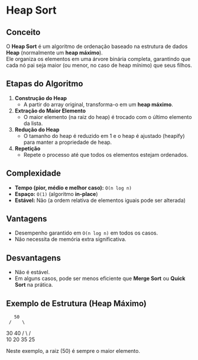 # Heap Sort

## Conceito
O **Heap Sort** é um algoritmo de ordenação baseado na estrutura de dados **Heap** (normalmente um **heap máximo**).  
Ele organiza os elementos em uma árvore binária completa, garantindo que cada nó pai seja maior (ou menor, no caso de heap mínimo) que seus filhos.  

## Etapas do Algoritmo
1. **Construção do Heap**  
   - A partir do array original, transforma-o em um **heap máximo**.
2. **Extração do Maior Elemento**  
   - O maior elemento (na raiz do heap) é trocado com o último elemento da lista.
3. **Redução do Heap**  
   - O tamanho do heap é reduzido em 1 e o heap é ajustado (heapify) para manter a propriedade de heap.
4. **Repetição**  
   - Repete o processo até que todos os elementos estejam ordenados.

## Complexidade
- **Tempo (pior, médio e melhor caso):** `O(n log n)`  
- **Espaço:** `O(1)` (algoritmo **in-place**)  
- **Estável:** Não (a ordem relativa de elementos iguais pode ser alterada)

## Vantagens
- Desempenho garantido em `O(n log n)` em todos os casos.  
- Não necessita de memória extra significativa.  

## Desvantagens
- Não é estável.  
- Em alguns casos, pode ser menos eficiente que **Merge Sort** ou **Quick Sort** na prática.  

## Exemplo de Estrutura (Heap Máximo)

       50
     /    \
   30      40
  /  \    /  \
10   20  35   25

Neste exemplo, a raiz (50) é sempre o maior elemento.
